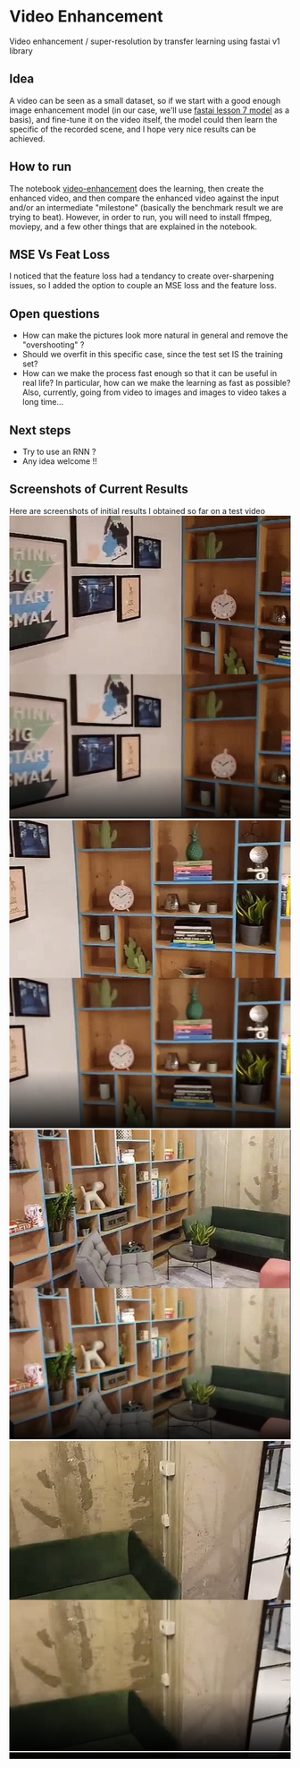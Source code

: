 # Video Enhancement
Video enhancement / super-resolution by transfer learning using fastai v1 library

## Idea
A video can be seen as a small dataset, so if we start with a good enough image enhancement model (in our case, we'll use [fastai lesson 7 model](https://github.com/fastai/course-v3/blob/master/nbs/dl1/lesson7-superres.ipynb) as a basis), and fine-tune it on the video itself, the model could then learn the specific of the recorded scene, and I hope very nice results can be achieved.

## How to run
The notebook [video-enhancement](https://github.com/sebderhy/video-enhancement/blob/master/video-enhancement.ipynb) does the learning, then create the enhanced video, and then compare the enhanced video against the input and/or an intermediate "milestone" (basically the benchmark result we are trying to beat). However, in order to run, you will need to install ffmpeg, moviepy, and a few other things that are explained in the notebook.

## MSE Vs Feat Loss
I noticed that the feature loss had a tendancy to create over-sharpening issues, so I added the option to couple an MSE loss and the feature loss.

## Open questions
* How can make the pictures look more natural in general and remove the "overshooting" ? 
* Should we overfit in this specific case, since the test set IS the training set?
* How can we make the process fast enough so that it can be useful in real life? In particular, how can we make the learning as fast as possible? Also, currently, going from video to images and images to video takes a long time...

## Next steps
* Try to use an RNN ?
* Any idea welcome !!

## Screenshots of Current Results 
Here are screenshots of initial results I obtained so far on a test video
![res1](https://github.com/sebderhy/VideoEnhancement/blob/master/images/vid-enh-pic1.PNG "Comparison Image 1") 
![res2](https://github.com/sebderhy/VideoEnhancement/blob/master/images/vid-enh-pic2.PNG "Comparison Image 2") 
![res3](https://github.com/sebderhy/VideoEnhancement/blob/master/images/vid-enh-pic3.PNG "Comparison Image 3") 
![res4](https://github.com/sebderhy/VideoEnhancement/blob/master/images/vid-enh-pic4.PNG "Comparison Image 4") 
